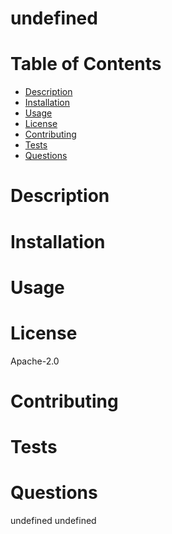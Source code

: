 
  # undefined
  # Table of Contents
  <nav>
    <ul>
      <li>
        <a href="#description">Description</a>
      </li>
      <li>
        <a href="#installation">Installation</a>
      </li>
      <li>
        <a href="#usage">Usage</a>
      </li>
      <li>
        <a href="#license">License</a>
      </li>
      <li>
        <a href="#contributing">Contributing</a>
      </li>
      <li>
        <a href="#tests">Tests</a>
      </li>
      <li>
        <a href="#questions">Questions</a>
      </li>
    </ul>
  </nav>

  ## <h1 id="description">Description</h1>

  

  ## <h1 id="installation">Installation</h1>

  

  ## <h1 id="usage">Usage</h1>

  

  ## <h1 id="license">License</h1>

  Apache-2.0

  ## <h1 id="contributing">Contributing</h1>

  

  ## <h1 id="tests">Tests</h1>

  

  ## <h1 id="questions">Questions</h1>

  undefined
  undefined
